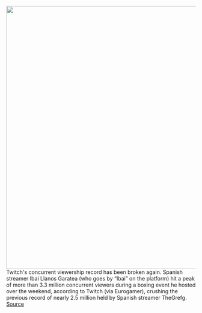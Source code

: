 <img src='https://cdn.vox-cdn.com/thumbor/zBL_uztzxQLT_UBF0L4oqvWG128=/0x0:2040x1360/1200x800/filters:focal(857x517:1183x843)/cdn.vox-cdn.com/uploads/chorus_image/image/71020594/acastro_200901_1777_twitch_0003.0.0.jpg' width='700px' /><br/>
Twitch's concurrent viewership record has been broken again. Spanish streamer Ibai Llanos Garatea (who goes by “Ibai” on the platform) hit a peak of more than 3.3 million concurrent viewers during a boxing event he hosted over the weekend, according to Twitch (via Eurogamer), crushing the previous record of nearly 2.5 million held by Spanish streamer TheGrefg.
<a href='https://www.theverge.com/2022/6/27/23184858/twitch-boxing-event-ibai-concurrent-viewer-record'> Source <a/>